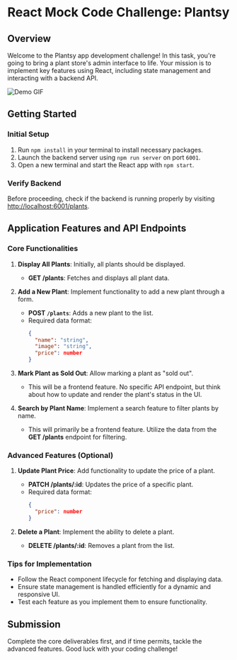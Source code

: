 # React Mock Code Challenge: Plantsy

## Overview

Welcome to the Plantsy app development challenge! In this task, you're going to bring a plant store's admin interface to life. Your mission is to implement key features using React, including state management and interacting with a backend API.

![Demo GIF](https://curriculum-content.s3.amazonaws.com/phase-2/react-hooks-mock-code-challenge-plantshop/plantsy_demo.gif)

## Getting Started

### Initial Setup
1. Run `npm install` in your terminal to install necessary packages.
2. Launch the backend server using `npm run server` on port `6001`.
3. Open a new terminal and start the React app with `npm start`.

### Verify Backend
Before proceeding, check if the backend is running properly by visiting [http://localhost:6001/plants](http://localhost:6001/plants).

## Application Features and API Endpoints

### Core Functionalities
1. **Display All Plants**: Initially, all plants should be displayed.
    - **GET /plants**: Fetches and displays all plant data.

2. **Add a New Plant**: Implement functionality to add a new plant through a form.
    - **POST `/plants`**: Adds a new plant to the list.
    - Required data format:
      ```json
      {
        "name": "string",
        "image": "string",
        "price": number
      }
      ```

3. **Mark Plant as Sold Out**: Allow marking a plant as "sold out".
    - This will be a frontend feature. No specific API endpoint, but think about how to update and render the plant's status in the UI.

4. **Search by Plant Name**: Implement a search feature to filter plants by name.
    - This will primarily be a frontend feature. Utilize the data from the **GET /plants** endpoint for filtering.

### Advanced Features (Optional)
1. **Update Plant Price**: Add functionality to update the price of a plant.
    - **PATCH /plants/:id**: Updates the price of a specific plant.
    - Required data format:
      ```json
      {
        "price": number
      }
      ```

2. **Delete a Plant**: Implement the ability to delete a plant.
    - **DELETE /plants/:id**: Removes a plant from the list.

### Tips for Implementation
- Follow the React component lifecycle for fetching and displaying data.
- Ensure state management is handled efficiently for a dynamic and responsive UI.
- Test each feature as you implement them to ensure functionality.

## Submission
Complete the core deliverables first, and if time permits, tackle the advanced features. Good luck with your coding challenge!
